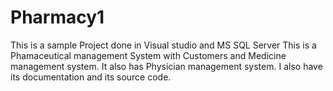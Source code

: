 # Pharmacy1
This is a sample Project done in Visual studio and MS SQL Server
This is a Phamaceutical management System with Customers and Medicine management system.
It also has Physician management system.
I also have its documentation and its source code.
